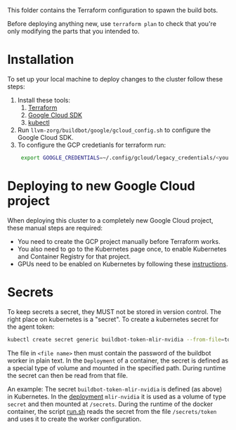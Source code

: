 This folder contains the Terraform configuration to spawn the build bots.

Before deploying anything new, use `terraform plan` to check that you're only 
modifying the parts that you intended to.


# Installation

To set up your local machine to deploy changes to the cluster follow these 
steps:

1. Install these tools:
    1. [Terraform](https://learn.hashicorp.com/terraform/getting-started/install.html)
    1. [Google Cloud SDK](https://cloud.google.com/sdk/install)
    1. [kubectl](https://kubernetes.io/docs/tasks/tools/install-kubectl/)
1. Run `llvm-zorg/buildbot/google/gcloud_config.sh` to configure the Google
   Cloud SDK.
1. To configure the GCP credetianls for terraform run: 
   ```bash
    export GOOGLE_CREDENTIALS=~/.config/gcloud/legacy_credentials/<your email>/adc.json
    ```

# Deploying to new Google Cloud project

When deploying this cluster to a completely new Google Cloud project, these 
manual steps are required:

* You need to create the GCP project manually before Terraform works.
* You also need to go to the Kubernetes page once, to enable Kubernetes and 
  Container Registry for that project.
* GPUs need to be enabled on Kubernetes by following these
[instructions](https://cloud.google.com/kubernetes-engine/docs/how-to/gpus#installing_drivers).


# Secrets

To keep secrets a secret, they MUST not be stored in version control. The right
place on kubernetes is a "secret". To create a kubernetes secret for the agent
token: 
```bash
kubectl create secret generic buildbot-token-mlir-nvidia --from-file=token=<file name>
```
The file in `<file name>` then must contain the password of the buildbot worker
in plain text. In the `Deployment` of a container, the secret is defined as a 
special type of volume and mounted in the specified path. During runtime the 
secret can then be read from that file.

An example:
The secret `buildbot-token-mlir-nvidia` is defined (as above) in Kubernetes. 
In the [deployment](buildbot/google/terraform/main.tf) `mlir-nvidia` it is 
used as a volume of type `secret` and then mounted at `/secrets`. During the 
runtime of the docker container, the script 
[run.sh](../docker/buildbot-mlir-nvidia/run.sh) reads the secret from the file
`/secrets/token` and uses it to create the worker configuration.